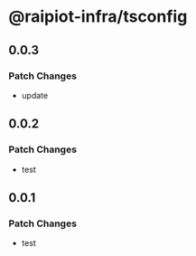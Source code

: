 # @raipiot-infra/tsconfig

## 0.0.3

### Patch Changes

- update

## 0.0.2

### Patch Changes

- test

## 0.0.1

### Patch Changes

- test
